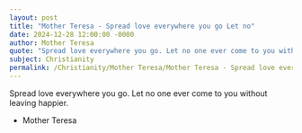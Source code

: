 ```yaml
---
layout: post
title: "Mother Teresa - Spread love everywhere you go Let no"
date: 2024-12-28 12:00:00 -0000
author: Mother Teresa
quote: "Spread love everywhere you go. Let no one ever come to you without leaving happier."
subject: Christianity
permalink: /Christianity/Mother Teresa/Mother Teresa - Spread love everywhere you go Let no
---
```


Spread love everywhere you go. Let no one ever come to you without leaving happier.

- Mother Teresa
